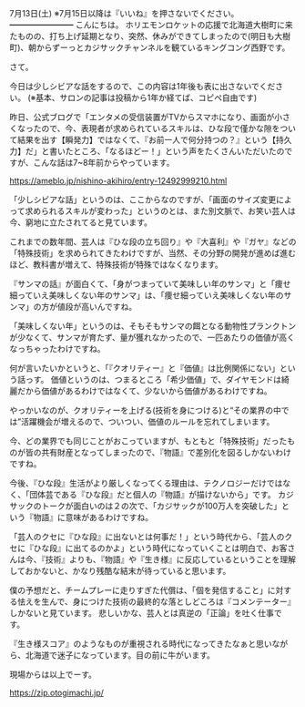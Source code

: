 7月13日(土) ※7月15日以降は『いいね』を押さないでください。
━━━━━━━━
こんにちは。
ホリエモンロケットの応援で北海道大樹町に来たものの、打ち上げ延期となり、突然、休みができてしまったので(明日も大樹町)、朝からずーっとカジサックチャンネルを観ているキングコング西野です。

さて。

今日は少しシビアな話をするので、この内容は1年後も表に出さないでください。
(※基本、サロンの記事は投稿から1年か経てば、コピペ自由です)

昨日、公式ブログで「エンタメの受信装置がTVからスマホになり、画面が小さくなったので、今、表現者が求められているスキルは、ひな段で僅かな隙をついて結果を出す【瞬発力】ではなくて、『お前一人で何分持つの？』という【持久力】だ」と書いたところ、「なるほどー！」という声をたくさんいただいたのですが、こんな話は7~8年前からやっています。

https://ameblo.jp/nishino-akihiro/entry-12492999210.html

「少しシビアな話」というのは、ここからなのですが、「画面のサイズ変更によって求められるスキルが変わった」というのとは、また別文脈で、お笑い芸人は今、窮地に立たされてると見ています。

これまでの数年間、芸人は『ひな段の立ち回り』や『大喜利』や『ガヤ』などの「特殊技術」を求められてきたわけですが、当然、その分野の開発が進めば進むほど、教科書が増えて、特殊技術が特殊ではなくなります。

『サンマの話』が面白くて、「身がつまっていて美味しい年のサンマ」と「痩せ細っていえ美味しくない年のサンマ」は、「痩せ細っていえ美味しくない年のサンマ」の方が値段が高いんですね。

「美味しくない年」というのは、そもそもサンマの餌となる動物性プランクトンが少なくて、サンマが育たず、量が獲れなかったので、一匹あたりの価値が高くなっちゃったわけですね。

何が言いたいかというと、「『クオリティー』と『価値』は比例関係にない」という話っす。
価値というのは、つまるところ「希少価値」で、ダイヤモンドは綺麗だから価値があるわけではなくて、少ないから価値があるわけですね。

やっかいなのが、クオリティーを上げる(技術を身につける)と“その業界の中では”活躍機会が増えるので、ついつい、価値のルールを忘れてしまいます。

今、どの業界でも同じことがおこっていますが、もともと「特殊技術」だったものが皆の共有財産となってしまったので、『物語』で差別化を図るしかないわけですね。

今後、『ひな段』生活がより厳しくなってくる理由は、テクノロジーだけではなく、「団体芸である『ひな段』だと個人の『物語』が描けないから」です。
カジサックのトークが面白いのは２の次で、「カジサックが100万人を突破した」という『物語』に意味があるわけですね。

「芸人のクセに『ひな段』に出ないとは何事だ！」という時代から、「芸人のクセに『ひな段』に出てるのかよ」という時代になっていくことは明白で、お客さんは今、『技術』よりも、『物語』や『生き様』に反応しているということを理解しておかないと、かなり残酷な結末が待っていると思います。

僕の予想だと、チームプレーに走りすぎた代償は、「個を発信すること」に対する怯えを生んで、身につけた技術の最終的な落としどころは『コメンテーター』しかないと見ています。
悲しいかな、芸人とは真逆の「正論」を吐く仕事です。

『生き様スコア』のようなものが重視される時代になってきたなぁと思いながら、北海道で迷子になっています。目の前に牛がいます。

現場からは以上でーす。

https://zip.otogimachi.jp/
